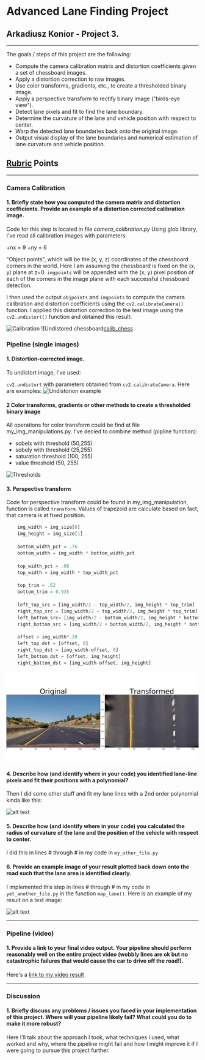 # **Advanced Lane Finding Project**

## Arkadiusz Konior - Project 3.

---

The goals / steps of this project are the following:

* Compute the camera calibration matrix and distortion coefficients given a set of chessboard images.
* Apply a distortion correction to raw images.
* Use color transforms, gradients, etc., to create a thresholded binary image.
* Apply a perspective transform to rectify binary image ("birds-eye view").
* Detect lane pixels and fit to find the lane boundary.
* Determine the curvature of the lane and vehicle position with respect to center.
* Warp the detected lane boundaries back onto the original image.
* Output visual display of the lane boundaries and numerical estimation of lane curvature and vehicle position.

[//]: # (Image References)

[calib]: ./imgs/calib.png "Calibration examples"
[calib_chess]: ./imgs/calib_chec.png "Calibration chessobard"
[distortion]: ./imgs/distortion.png "Distortion examples"
[thresh]: ./imgs/thresh.png "Thresold examples"
[transform]: ./imgs/transform.png "Transform examples"


[image3]: ./examples/binary_combo_example.jpg "Binary Example"
[image4]: ./examples/warped_straight_lines.jpg "Warp Example"
[image5]: ./examples/color_fit_lines.jpg "Fit Visual"
[image6]: ./examples/example_output.jpg "Output"
[video1]: ./project_video.mp4 "Video"

## [Rubric](https://review.udacity.com/#!/rubrics/571/view) Points

---

### Camera Calibration

#### 1. Briefly state how you computed the camera matrix and distortion coefficients. Provide an example of a distortion corrected calibration image.

Code for this step is located in file *camera_calibration.py*
Using glob library, I've read all calibration images with parameters:

+nx = 9
+ny = 6

"Object points", which will be the (x, y, z) coordinates of the chessboard corners in the world. Here I am assuming the chessboard is fixed on the (x, y) plane at z=0. `imgpoints` will be appended with the (x, y) pixel position of each of the corners in the image plane with each successful chessboard detection.  

I then used the output `objpoints` and `imgpoints` to compute the camera calibration and distortion coefficients using the `cv2.calibrateCamera()` function.  I applied this distortion correction to the test image using the `cv2.undistort()` function and obtained this result: 

![Calibration][calib]
![Undistored chessboard[calib_chess]


### Pipeline (single images)

#### 1.  Distortion-corrected image.

To undistort image, I've used:

`cv2.undistort` with parameters obtained from `cv2.calibrateCamera`. Here are examples:
![Undistorion example][distortion]

#### 2 Color transforms, gradients or other methods to create a thresholded binary image

All operations for color transform could be find at file my_img_manipulations.py. I've decied to combine method (pipline function):

+ sobelx with threshold (50,255)
+ sobely with threshold (25,255)
+ saturation threshold (100, 255)
+ value threshold (50, 255)


![Thresholds][thresh]

#### 3. Perspective transform

Code for perspective transform could be found in my_img_manipulation, function is called `transform`. Values of trapezoid are calculate based on fact, that camera is at fixed position. 

```python
    img_width = img_size[0]
    img_height = img_size[1]

    bottom_width_pct = .76
    bottom_width = img_width * bottom_width_pct

    top_width_pct = .08
    top_width = img_width * top_width_pct

    top_trim = .62
    bottom_trim = 0.935

    left_top_src = [img_width/2 - top_width/2, img_height * top_trim]
    right_top_src = [img_width/2 + top_width/2, img_height * top_trim]
    left_bottom_src= [img_width/2 - bottom_width/2, img_height * bottom_trim]
    right_bottom_src = [img_width/2 + bottom_width/2, img_height * bottom_trim]
    
    offset = img_width*.20
    left_top_dst = [offset, 0]
    right_top_dst = [img_width-offset, 0]
    left_bottom_dst = [offset, img_height]
    right_bottom_dst = [img_width-offset, img_height]
```


![Transformation example][transform]

#### 4. Describe how (and identify where in your code) you identified lane-line pixels and fit their positions with a polynomial?

Then I did some other stuff and fit my lane lines with a 2nd order polynomial kinda like this:

![alt text][image5]

#### 5. Describe how (and identify where in your code) you calculated the radius of curvature of the lane and the position of the vehicle with respect to center.

I did this in lines # through # in my code in `my_other_file.py`

#### 6. Provide an example image of your result plotted back down onto the road such that the lane area is identified clearly.

I implemented this step in lines # through # in my code in `yet_another_file.py` in the function `map_lane()`.  Here is an example of my result on a test image:

![alt text][image6]

---

### Pipeline (video)

#### 1. Provide a link to your final video output.  Your pipeline should perform reasonably well on the entire project video (wobbly lines are ok but no catastrophic failures that would cause the car to drive off the road!).

Here's a [link to my video result](./project_video.mp4)

---

### Discussion

#### 1. Briefly discuss any problems / issues you faced in your implementation of this project.  Where will your pipeline likely fail?  What could you do to make it more robust?

Here I'll talk about the approach I took, what techniques I used, what worked and why, where the pipeline might fail and how I might improve it if I were going to pursue this project further.  

